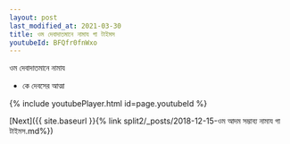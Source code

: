 ```yaml
---
layout: post
last_modified_at: 2021-03-30
title: ওম দেবাদাতমানে নামায গা টাইমস
youtubeId: BFQfr0fnWxo
---
```

 
 
 ওম দেবাদাতমানে নামায  
 
 -  কে দেবসের আত্মা 
 
  
 
  
 
 
 
 
 
 


{% include youtubePlayer.html id=page.youtubeId %}
 
[Next]({{ site.baseurl }}{% link  split2/_posts/2018-12-15-ওম আদম সম্ভাব্য নামায গা টাইমস.md%})
 
